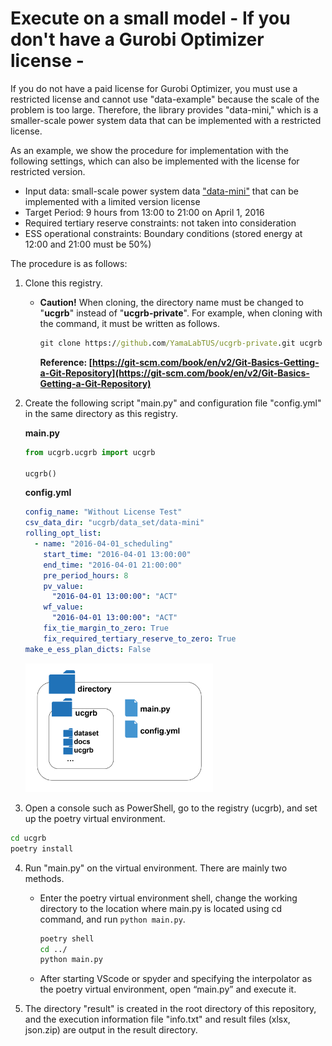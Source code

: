 # Execute on a small model - If you don't have a Gurobi Optimizer license -

If you do not have a paid license for Gurobi Optimizer, you must use a restricted license and cannot use "data-example" because the scale of the problem is too large. Therefore, the library provides "data-mini," which is a smaller-scale power system data that can be implemented with a restricted license.

As an example, we show the procedure for implementation with the following settings, which can also be implemented with the license for restricted version.

- Input data: small-scale power system data ["data-mini"](../../data_set/data-mini) that can be implemented with a limited version license
- Target Period: 9 hours from 13:00 to 21:00 on April 1, 2016
- Required tertiary reserve constraints: not taken into consideration
- ESS operational constraints: Boundary conditions (stored energy at 12:00 and 21:00 must be 50%)

The procedure is as follows:

1. Clone this registry.
     - **Caution!** When cloning, the directory name must be changed to "**ucgrb**" instead of "**ucgrb-private**". For example, when cloning with the command, it must be written as follows.

       ```cmd
       git clone https://github.com/YamaLabTUS/ucgrb-private.git ucgrb
       ```
       **Reference: [https://git-scm.com/book/en/v2/Git-Basics-Getting-a-Git-Repository](https://git-scm.com/book/en/v2/Git-Basics-Getting-a-Git-Repository)**


2. Create the following script "main.py" and configuration file "config.yml" in the same directory as this registry.

   **main.py**

   ```python
   from ucgrb.ucgrb import ucgrb

   ucgrb()
   ```

   **config.yml**

   ```yaml
   config_name: "Without License Test"
   csv_data_dir: "ucgrb/data_set/data-mini"
   rolling_opt_list:
     - name: "2016-04-01_scheduling"
       start_time: "2016-04-01 13:00:00"
       end_time: "2016-04-01 21:00:00"
       pre_period_hours: 8
       pv_value:
         "2016-04-01 13:00:00": "ACT"
       wf_value:
         "2016-04-01 13:00:00": "ACT"
       fix_tie_margin_to_zero: True
       fix_required_tertiary_reserve_to_zero: True
   make_e_ess_plan_dicts: False
   ```

   <img src="../img/03/directories_5.png" width="300" alt="Construct of directories">

3. Open a console such as PowerShell, go to the registry (ucgrb), and set up the poetry virtual environment.

  ```cmd
  cd ucgrb
  poetry install
  ```

4. Run "main.py" on the virtual environment. There are mainly two methods.

   - Enter the poetry virtual environment shell, change the working directory to the location where main.py is located using cd command, and run `python main.py`.

     ```cmd
     poetry shell
     cd ../
     python main.py
     ```

   - After starting VScode or spyder and specifying the interpolator as the poetry virtual environment, open “main.py” and execute it.


5. The directory "result" is created in the root directory of this repository, and the execution information file "info.txt" and result files (xlsx, json.zip) are output in the result directory.
